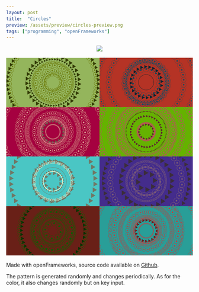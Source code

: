 ```yaml
---
layout: post
title:  "Circles"
preview: /assets/preview/circles-preview.png
tags: ["programming", "openFrameworks"]
---
```


<p align="center">
  <img src="/assets/of_circular_pattern_800.gif"/>
</p>
<p align="center">
    <img src="/assets/of_patchwork_reduced.jpg"/>
</p>

Made with openFrameworks, source code available on [Github](https://github.com/aklevy/randCircularPattern).

The pattern is generated randomly and changes periodically. As for the color, it also changes randomly but on key input.